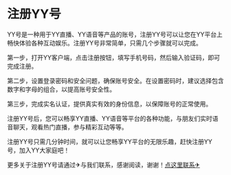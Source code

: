 # 注册YY号

YY号是一种用于YY直播、YY语音等产品的账号，注册YY号可以让您在YY平台上畅快体验各种互动娱乐。注册YY号非常简单，只需几个步骤就可以完成。

第一步，打开YY客户端，点击注册按钮，填写手机号码，然后输入验证码，即可完成注册。

第二步，设置登录密码和安全问题，确保账号安全。在设置密码时，建议选择包含数字和字母的组合，以提高账号安全性。

第三步，完成实名认证，提供真实有效的身份信息，以保障账号的正常使用。

注册YY号后，您可以畅享YY直播、YY语音等平台的各种功能，与朋友们实时语音聊天，观看热门直播，参与精彩互动等等。

注册YY号只需几分钟时间，就可以让您畅享YY平台的无限乐趣，赶快注册YY号，加入YY大家庭吧！

更多关于注册YY号请通过✈与我们联系，感谢阅读，谢谢！[点这里联系✈](https://lm.k02.cc)